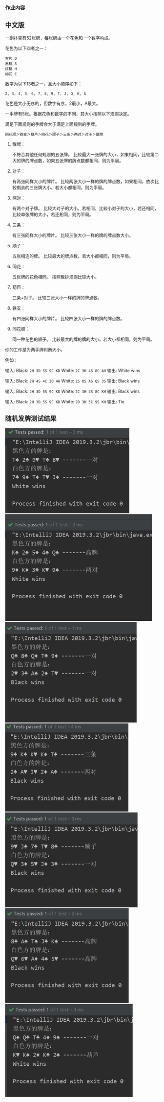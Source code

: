 <div class="margin-t-3"><h3><span>作业内容</span></h3><div class="margin-t-2 mark-down-wrap"><div class="markdown-body markdown-init "><h2><!-- react-text: 178 -->中文版<!-- /react-text --></h2><p><!-- react-text: 180 -->一副扑克有52张牌，每张牌由一个花色和一个数字构成。<!-- /react-text --></p><p><!-- react-text: 182 -->花色为以下四者之一：<!-- /react-text --></p><pre><code class="hljs">方片 D
黑桃 S
红桃 H
梅花 C</code></pre><p><!-- react-text: 186 -->数字为以下13者之一，且大小顺序如下：<!-- /react-text --></p><pre><code class="hljs">2, 3, 4, 5, 6, 7, 8, 9, T, J, Q, K, A</code></pre><p><!-- react-text: 190 -->花色是大小无序的，但数字有序，2最小，A最大。<!-- /react-text --></p><p><!-- react-text: 192 -->一手牌有5张。根据花色和数字的不同，其大小按照以下规则决定。<!-- /react-text --></p><p><!-- react-text: 194 -->满足下面规则的手牌会大于满足上面规则的手牌。<!-- /react-text --></p><pre><code class="hljs">同花顺＞铁支＞葫芦＞同花＞顺子＞三条＞两对＞对子＞散牌</code></pre><ol><li><p><!-- react-text: 200 -->散牌：<!-- /react-text --></p><p><!-- react-text: 202 -->不符合其他任何规则的五张牌。
比较最大一张牌的大小，如果相同，比较第二大的牌的牌点数，如果五张牌的牌点数都相同，则为平局。<!-- /react-text --></p></li><li><p><!-- react-text: 205 -->对子：<!-- /react-text --></p><p><!-- react-text: 207 -->有两张同样大小的牌片。
比较两张大小一样的牌的牌点数，如果相同，依次比较剩余的三张牌大小。若大小都相同，则为平局。<!-- /react-text --></p></li><li><p><!-- react-text: 210 -->两对：<!-- /react-text --></p><p><!-- react-text: 212 -->有两个对子牌。
比较大对子的大小，若相同，比较小对子的大小，若还相同，比较单张牌的大小，若还相同，则为平局。<!-- /react-text --></p></li><li><p><!-- react-text: 215 -->三条：<!-- /react-text --></p><p><!-- react-text: 217 -->有三张同样大小的牌片。
比较三张大小一样的牌的牌点数大小。<!-- /react-text --></p></li><li><p><!-- react-text: 220 -->顺子：<!-- /react-text --></p><p><!-- react-text: 222 -->五张相连的牌。
比较最大的牌点数。若大小都相同，则为平局。<!-- /react-text --></p></li><li><p><!-- react-text: 225 -->同花：<!-- /react-text --></p><p><!-- react-text: 227 -->五张牌的花色相同。
按照散排规则比较大小。<!-- /react-text --></p></li><li><p><!-- react-text: 230 -->葫芦：<!-- /react-text --></p><p><!-- react-text: 232 -->三条+对子。
比较三张大小一样的牌的牌点数。<!-- /react-text --></p></li><li><p><!-- react-text: 235 -->铁支：<!-- /react-text --></p><p><!-- react-text: 237 -->有四张同样大小的牌片。
比较四张大小一样的牌的牌点数。<!-- /react-text --></p></li><li><p><!-- react-text: 240 -->同花顺：<!-- /react-text --></p><p><!-- react-text: 242 -->同一种花色的顺子。
比较最大的牌的牌的大小。若大小都相同，则为平局。<!-- /react-text --></p></li></ol><p><!-- react-text: 244 -->你的工作是为两手牌判断大小。<!-- /react-text --></p><p><!-- react-text: 246 -->例如：<!-- /react-text --></p><p><!-- react-text: 248 -->输入: 
Black: <!-- /react-text --><code>2H 3D 5S 9C KD</code><!-- react-text: 250 --> White: <!-- /react-text --><code>2C 3H 4S 8C AH</code><!-- react-text: 252 -->
输出: 
White wins<!-- /react-text --></p><p><!-- react-text: 254 -->输入: 
Black: <!-- /react-text --><code>2H 4S 4C 2D 4H</code><!-- react-text: 256 --> White: <!-- /react-text --><code>2S 8S AS QS 3S</code><!-- react-text: 258 -->
输出: 
Black wins <!-- /react-text --></p><p><!-- react-text: 260 -->输入: 
Black: <!-- /react-text --><code>2H 3D 5S 9C KD</code><!-- react-text: 262 --> White: <!-- /react-text --><code>2C 3H 4S 8C KH</code><!-- react-text: 264 -->
输出: 
Black wins <!-- /react-text --></p><p><!-- react-text: 266 -->输入: 
Black: <!-- /react-text --><code>2H 3D 5S 9C KD</code><!-- react-text: 268 --> White: <!-- /react-text --><code>2D 3H 5C 9S KH</code><!-- react-text: 270 -->
输出: 
Tie<!-- /react-text --></p><h2><!-- react-text: 272 -->随机发牌测试结果<!-- /react-text --></h2><p><!-- react-text: 274 -->
<img src="./result/测试0.JPG" alt="同为一对">
<img src="result/测试1.JPG" alt="两对">
<img src="result/测试2.JPG" alt="同为一对2">
<img src="result/测试3.JPG" alt="三条">
<img src="result/测试4.JPG" alt="顺子">
<img src="result/测试5.JPG" alt="高牌">
<img src="result/测试6.JPG" alt="葫芦">
